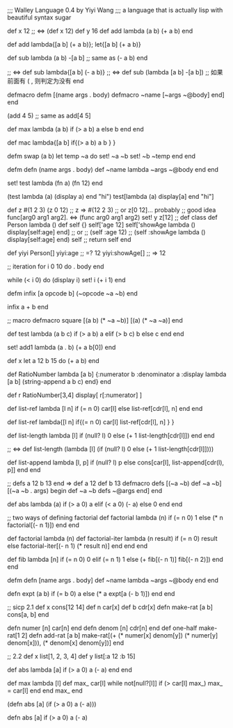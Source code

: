 ;;; Walley Language 0.4 by Yiyi Wang
;;; a language that is actually lisp with beautiful syntax sugar

def x 12  ;; <=> (def x 12)
def y 16
def add lambda (a b)
    (+ a b)
end

def add lambda{[a b] (+ a b)};
let{[a b] (+ a b)}


def sub lambda (a b)
    -[a b]  ;; same as (- a b)
end

;; <=>
def sub lambda{[a b] (- a b)}
;; <=>
def sub (lambda [a b]
            -[a b])
;; 如果前面有 ( , 则判定为没有 end


defmacro defm 
    [(name args . body)
     defmacro ~name
        [~args ~@body]
     end]
end 


(add 4 5) ;; same as add[4 5]

def max lambda (a b)
    if (> a b)
        a
    else
        b
    end
end

def mac lambda{[a b]
    if{(> a b)
        a
        b
        }
    }

defm swap (a b)
    let temp ~a do
        set! ~a ~b
        set! ~b ~temp
    end
end


defm defn (name args . body)
    def ~name lambda ~args ~@body end
end

set! test lambda (fn a)
    (fn 12)
end

(test lambda (a) (display a) end
      "hi")
test[lambda (a) display[a] end
    "hi"]

def z #(1 2 3)
(z 0 12) ;; z => #(12 2 3)
;; or z[0 12]... probably
;; good idea func[arg0 arg1 arg2]. <=> (func arg0 arg1 arg2)
set! y z[12]
;; def class
def Person lambda ()
    def self {}
    self['age 12]
    self['showAge lambda () display[self:age] end]
    ;; or
    ;; (self :age 12)
    ;; (self :showAge lambda () display[self:age] end)
    self ;; return self
end

def yiyi Person[]
yiyi:age ;; =? 12
yiyi:showAge[] ;; => 12

;; iteration
for i 0 10 do
    . body
end

while (< i 0) do
    (display i)
    set! i (+ i 1)
end

defm infix [a opcode b]
    (~opcode ~a ~b)
end

infix a + b end

;; macro
defmacro square 
    [(a b) (* ~a ~b)]
    [(a) (* ~a ~a)]
end

def test lambda (a b c)
    if (> a b) 
        a 
    elif (> b c)
        b 
    else 
        c
    end
end 

set! add1
    lambda (a . b)
        (+ a b[0])
    end

def x 
    let a 12
        b 15 do 
      (+ a b) 
    end

def RatioNumber lambda [a b]
    {:numerator b
     :denominator a 
     :display lambda [a b] (string-append a b c) end} 
end  

def r RatioNumber[3,4]
display[ r[:numerator] ]

def list-ref lambda [l n]
    if (= n 0)
        car[l]
    else
        list-ref[cdr[l], n]
    end
end 

def list-ref lambda{[l n]
    if{(= n 0)
        car[l]
        list-ref[cdr[l], n]
        }
    }

def list-length lambda [l]
    if (null? l)
        0
    else 
        (+ 1 list-length[cdr[l]])
    end
end

;; <=>
def list-length (lambda [l]
    (if (null? l)
        0
    else
        (+ 1 list-length[cdr[l]])))

def list-append lambda [l, p]
    if (null? l)
        p 
    else
        cons[car[l], 
             list-append[cdr(l), p]]
    end
end

;; defs a 12 b 13 end => def a 12 def b 13 
defmacro defs
    [(~a ~b) def ~a ~b]
    [(~a ~b . args)
        begin def ~a ~b 
              defs ~@args
        end]
end  

def abs lambda (a)
    if (> a 0)
        a 
    elif (< a 0)
        (- a)
    else 
        0 
    end
end

;; two ways of defining factorial
def factorial lambda (n)
    if (= n 0)
        1 
    else
        (* n factorial[(- n 1)])
    end
end

def factorial lambda (n)
    def factorial-iter lambda (n result)
        if (= n 0)
            result 
        else 
            factorial-iter[(- n 1)
                           (* result n)]
        end
    end
end

def fib lambda [n]
    if (= n 0)
        0
    elif (= n 1)
        1
    else
        (+  fib[(- n 1)]
            fib[(- n 2)])
    end 
end 

defm defn [name args . body]
    def ~name lambda ~args 
        ~@body end
end 

defn expt (a b)
    if (= b 0)
        a 
    else 
        (* a expt[a (- b 1)])
    end
end


;; sicp 2.1
def x cons[12 14]
def n car[x]
def b cdr[x]
defn make-rat [a b]
    cons[a, b]
end

defn numer [n] car[n] end
defn denom [n] cdr[n] end
def one-half make-rat[1 2]
defn add-rat [a b] 
    make-rat[(+ (* numer[x] denom[y])
                (* numer[y] denom[x])), 
             (* denom[x] denom[y])]
end

;; 2.2
def x list[1, 2, 3, 4]
def y list[:a 12 :b 15]


def abs lambda [a]
    if (> a 0)
        a
        (- a)
    end
end

def max lambda [l]
    def max_ car[l]
    while not[null?[l]]
        if (> car[l] max_)
            max_ = car[l]
        end
    end
    max_
end

(defn abs [a]
    (if (> a 0)
        a
        (- a)))

defn abs [a]
    if (> a 0)
        a
        (- a)























